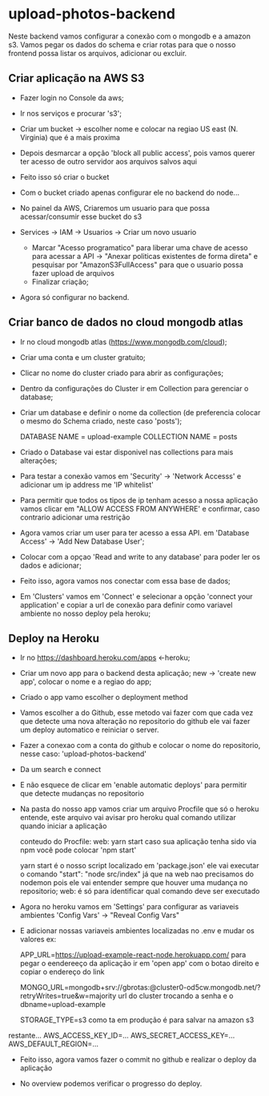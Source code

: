 # upload-photos-backend
  Neste backend vamos configurar a conexão com o mongodb e a amazon s3. Vamos pegar os dados do schema e criar rotas para que o nosso frontend possa listar os arquivos, adicionar ou excluir.

## Criar aplicação na AWS S3
  - Fazer login no Console da aws;
  - Ir nos serviços e procurar 's3';
  - Criar um bucket -> escolher nome e colocar na regiao US east (N. Virginia) que é a mais proxima
  - Depois desmarcar a opção 'block all public access', pois vamos querer ter acesso de outro servidor aos arquivos salvos aqui
  - Feito isso só criar o bucket
  - Com o bucket criado apenas configurar ele no backend do node...

  - No painel da AWS, Criaremos um usuario para que possa acessar/consumir esse bucket do s3

  - Services -> IAM -> Usuarios -> Criar um novo usuario
	 - Marcar "Acesso programatico" para liberar uma chave de acesso para acessar a API -> "Anexar politicas existentes de forma direta" e pesquisar por  "AmazonS3FullAccess" para que o usuario possa fazer upload de arquivos
	 - Finalizar criação;
  - Agora só configurar no backend.
  
  
## Criar banco de dados no cloud mongodb atlas
  - Ir no cloud mongodb atlas (https://www.mongodb.com/cloud);
  - Criar uma conta e um cluster gratuito;
  - Clicar no nome do cluster criado para abrir as configurações;
  - Dentro da configurações do Cluster ir em Collection para gerenciar o database;
  - Criar um database e definir o nome da collection (de preferencia colocar o mesmo do Schema criado, neste caso 'posts');

    DATABASE NAME = upload-example
    COLLECTION NAME = posts

  - Criado o Database vai estar disponivel nas collections para mais alterações;
  - Para testar a conexão vamos em 'Security' -> 'Network Accesss' e adicionar um ip address me 'IP whitelist'
  - Para permitir que todos os tipos de ip tenham acesso a nossa aplicação vamos clicar em "ALLOW ACCESS FROM ANYWHERE' e confirmar, caso contrario adicionar uma restrição

  - Agora vamos criar um user para ter acesso a essa API. em 'Database Access' -> 'Add New Database User';
  - Colocar com a opçao 'Read and write to any database' para poder ler os dados e adicionar;

  - Feito isso, agora vamos nos conectar com essa base de dados;
  - Em 'Clusters' vamos em 'Connect' e selecionar a opção 'connect your application' e copiar a url de conexão para definir como variavel ambiente no nosso deploy pela heroku;
  
  
## Deploy na Heroku
  - Ir no https://dashboard.heroku.com/apps <-heroku;
  - Criar um novo app para o backend desta aplicação; 
      new -> 'create new app', colocar o nome e a regiao do app;
      
  - Criado o app vamo escolher o deployment method
  - Vamos escolher a do Github, esse metodo vai fazer com que cada vez que detecte uma nova alteração no repositorio do github ele vai fazer um deploy automatico e reiniciar o server.
  - Fazer a conexao com a conta do github e colocar o nome do repositorio, nesse caso: 'upload-photos-backend'
  - Da um search e connect
  - E não esquece de clicar em 'enable automatic deploys' para permitir que detecte mudanças no repositorio

  - Na pasta do nosso app vamos criar um arquivo Procfile que só o heroku entende, este arquivo vai avisar pro heroku qual comando utilizar quando iniciar a aplicação

    conteudo do Procfile:
    web: yarn start
    caso sua aplicação tenha sido via npm você pode colocar 'npm start'
    
    yarn start é o nosso script localizado em 'package.json' ele vai executar o comando "start": "node src/index" já que na web nao precisamos do nodemon pois ele vai entender sempre que houver uma mudança no repositorio;
    web: é só para identificar qual comando deve ser executado

  - Agora no heroku vamos em 'Settings' para configurar as variaveis ambientes 
     'Config Vars' -> "Reveal Config Vars"
  - E adicionar nossas variaveis ambientes localizadas no .env e mudar os valores ex:

    APP_URL=https://upload-example-react-node.herokuapp.com/
    para pegar o eendereeço da aplicação ir em 'open app' com o botao direito e copiar o endereço do link

    MONGO_URL=mongodb+srv://gbrotas:<password>@cluster0-od5cw.mongodb.net/<dbname>?retryWrites=true&w=majority
    url do cluster trocando a senha e o dbname=upload-example

    STORAGE_TYPE=s3
    como ta em produção é para salvar na amazon s3

   restante...
   AWS_ACCESS_KEY_ID=...
   AWS_SECRET_ACCESS_KEY=...
   AWS_DEFAULT_REGION=...

  - Feito isso, agora vamos fazer o commit no github e realizar o deploy da aplicação

  - No overview podemos verificar o progresso do deploy.

